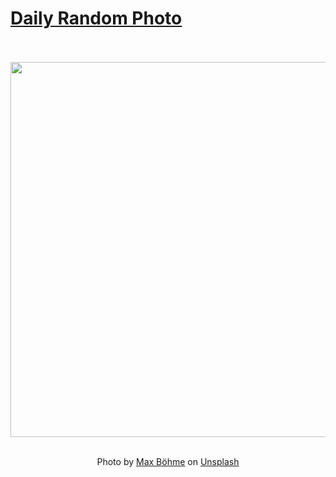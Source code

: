 # [Daily Random Photo](https://www.dailyrandomphoto.com/)

<div align="center">
  <br>
  <br>
  <a href="https://www.dailyrandomphoto.com/p/2025/2025-03-19/"><img src="https://images.unsplash.com/photo-1731964877414-217cdc9b5b37?crop=entropy&cs=tinysrgb&fit=max&fm=jpg&ixid=M3w3NzUwOHwwfDF8cmFuZG9tfHx8fHx8fHx8MTc0MjM0NDk2NHw&ixlib=rb-4.0.3&q=80&w=1080" width="600px"></a>
  <br>
  <br>
  <p class="has-text-grey">Photo by <a href="https://unsplash.com/@max_thehuman?utm_source=Daily%20Random%20Photo&amp;utm_medium=referral" target="_blank" rel="noopener noreferrer">Max Böhme</a> on <a href="https://unsplash.com/photos/an-empty-road-in-the-middle-of-the-woods-fs130s4gUKo?utm_source=Daily%20Random%20Photo&amp;utm_medium=referral" target="_blank" rel="noopener noreferrer">Unsplash</a></p>
</div>
